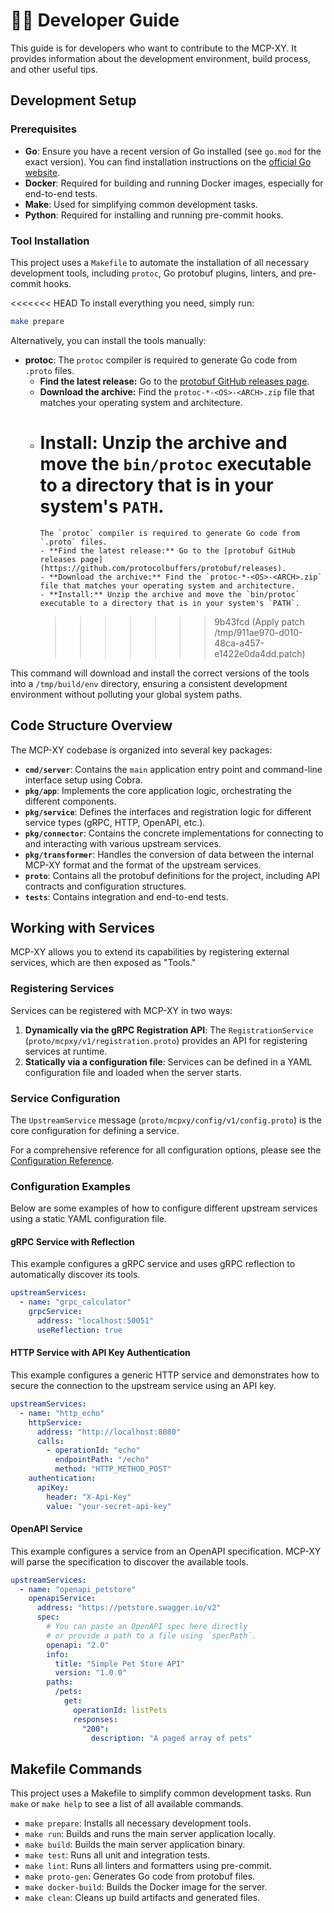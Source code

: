 # 👨‍💻 Developer Guide

This guide is for developers who want to contribute to the MCP-XY. It provides information about the development environment, build process, and other useful tips.

## Development Setup

### Prerequisites

- **Go**: Ensure you have a recent version of Go installed (see `go.mod` for the exact version). You can find installation instructions on the [official Go website](https://golang.org/doc/install).
- **Docker**: Required for building and running Docker images, especially for end-to-end tests.
- **Make**: Used for simplifying common development tasks.
- **Python**: Required for installing and running pre-commit hooks.

### Tool Installation

This project uses a `Makefile` to automate the installation of all necessary development tools, including `protoc`, Go protobuf plugins, linters, and pre-commit hooks.

<<<<<<< HEAD
To install everything you need, simply run:

```bash
make prepare
```

Alternatively, you can install the tools manually:

- **protoc**: The `protoc` compiler is required to generate Go code from `.proto` files.
  - **Find the latest release:** Go to the [protobuf GitHub releases page](https://github.com/protocolbuffers/protobuf/releases).
  - **Download the archive:** Find the `protoc-*-<OS>-<ARCH>.zip` file that matches your operating system and architecture.
  - # **Install:** Unzip the archive and move the `bin/protoc` executable to a directory that is in your system's `PATH`.
        The `protoc` compiler is required to generate Go code from `.proto` files.
        - **Find the latest release:** Go to the [protobuf GitHub releases page](https://github.com/protocolbuffers/protobuf/releases).
        - **Download the archive:** Find the `protoc-*-<OS>-<ARCH>.zip` file that matches your operating system and architecture.
        - **Install:** Unzip the archive and move the `bin/protoc` executable to a directory that is in your system's `PATH`.
    > > > > > > > 9b43fcd (Apply patch /tmp/911ae970-d010-48ca-a457-e1422e0da4dd.patch)

This command will download and install the correct versions of the tools into a `/tmp/build/env` directory, ensuring a consistent development environment without polluting your global system paths.

## Code Structure Overview

The MCP-XY codebase is organized into several key packages:

- **`cmd/server`**: Contains the `main` application entry point and command-line interface setup using Cobra.
- **`pkg/app`**: Implements the core application logic, orchestrating the different components.
- **`pkg/service`**: Defines the interfaces and registration logic for different service types (gRPC, HTTP, OpenAPI, etc.).
- **`pkg/connector`**: Contains the concrete implementations for connecting to and interacting with various upstream services.
- **`pkg/transformer`**: Handles the conversion of data between the internal MCP-XY format and the format of the upstream services.
- **`proto`**: Contains all the protobuf definitions for the project, including API contracts and configuration structures.
- **`tests`**: Contains integration and end-to-end tests.

## Working with Services

MCP-XY allows you to extend its capabilities by registering external services, which are then exposed as "Tools."

### Registering Services

Services can be registered with MCP-XY in two ways:

1.  **Dynamically via the gRPC Registration API**: The `RegistrationService` (`proto/mcpxy/v1/registration.proto`) provides an API for registering services at runtime.
2.  **Statically via a configuration file**: Services can be defined in a YAML configuration file and loaded when the server starts.

### Service Configuration

The `UpstreamService` message (`proto/mcpxy/config/v1/config.proto`) is the core configuration for defining a service.

For a comprehensive reference for all configuration options, please see the [Configuration Reference](./reference/configuration.md).

### Configuration Examples

Below are some examples of how to configure different upstream services using a static YAML configuration file.

#### gRPC Service with Reflection

This example configures a gRPC service and uses gRPC reflection to automatically discover its tools.

```yaml
upstreamServices:
  - name: "grpc_calculator"
    grpcService:
      address: "localhost:50051"
      useReflection: true
```

#### HTTP Service with API Key Authentication

This example configures a generic HTTP service and demonstrates how to secure the connection to the upstream service using an API key.

```yaml
upstreamServices:
  - name: "http_echo"
    httpService:
      address: "http://localhost:8080"
      calls:
        - operationId: "echo"
          endpointPath: "/echo"
          method: "HTTP_METHOD_POST"
    authentication:
      apiKey:
        header: "X-Api-Key"
        value: "your-secret-api-key"
```

#### OpenAPI Service

This example configures a service from an OpenAPI specification. MCP-XY will parse the specification to discover the available tools.

```yaml
upstreamServices:
  - name: "openapi_petstore"
    openapiService:
      address: "https://petstore.swagger.io/v2"
      spec:
        # You can paste an OpenAPI spec here directly
        # or provide a path to a file using `specPath`.
        openapi: "2.0"
        info:
          title: "Simple Pet Store API"
          version: "1.0.0"
        paths:
          /pets:
            get:
              operationId: listPets
              responses:
                "200":
                  description: "A paged array of pets"
```

## Makefile Commands

This project uses a Makefile to simplify common development tasks. Run `make` or `make help` to see a list of all available commands.

- `make prepare`: Installs all necessary development tools.
- `make run`: Builds and runs the main server application locally.
- `make build`: Builds the main server application binary.
- `make test`: Runs all unit and integration tests.
- `make lint`: Runs all linters and formatters using pre-commit.
- `make proto-gen`: Generates Go code from protobuf files.
- `make docker-build`: Builds the Docker image for the server.
- `make clean`: Cleans up build artifacts and generated files.
